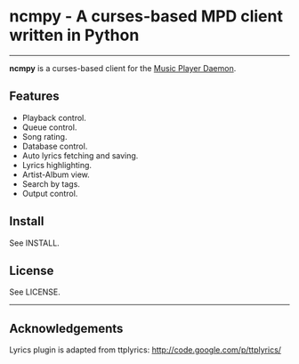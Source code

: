 # ncmpy - A curses-based MPD client written in Python

----

**ncmpy** is a curses-based client for the [Music Player Daemon][mpd].

## Features

-   Playback control.
-   Queue control.
-   Song rating.
-   Database control.
-   Auto lyrics fetching and saving.
-   Lyrics highlighting.
-   Artist-Album view.
-   Search by tags.
-   Output control.


## Install

See INSTALL.

## License

See LICENSE.

----

## Acknowledgements

Lyrics plugin is adapted from ttplyrics: http://code.google.com/p/ttplyrics/


[mpd]: http://musicpd.org/

